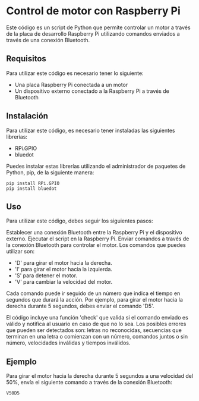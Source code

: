 # Control de motor con Raspberry Pi
Este código es un script de Python que permite controlar un motor a través de la placa de desarrollo Raspberry Pi utilizando comandos enviados a través de una conexión Bluetooth.

## Requisitos
Para utilizar este código es necesario tener lo siguiente:

- Una placa Raspberry Pi conectada a un motor
- Un dispositivo externo conectado a la Raspberry Pi a través de Bluetooth
## Instalación
Para utilizar este código, es necesario tener instaladas las siguientes librerías:

- RPi.GPIO
- bluedot

Puedes instalar estas librerías utilizando el administrador de paquetes de Python, pip, de la siguiente manera:

```
pip install RPi.GPIO
pip install bluedot
```

## Uso
Para utilizar este código, debes seguir los siguientes pasos:

Establecer una conexión Bluetooth entre la Raspberry Pi y el dispositivo externo.
Ejecutar el script en la Raspberry Pi.
Enviar comandos a través de la conexión Bluetooth para controlar el motor.
Los comandos que puedes utilizar son:

- 'D' para girar el motor hacia la derecha.
- 'I' para girar el motor hacia la izquierda.
- 'S' para detener el motor.
- 'V' para cambiar la velocidad del motor.

Cada comando puede ir seguido de un número que indica el tiempo en segundos que durará la acción. Por ejemplo, para girar el motor hacia la derecha durante 5 segundos, debes enviar el comando 'D5'.

El código incluye una función 'check' que valida si el comando enviado es válido y notifica al usuario en caso de que no lo sea. Los posibles errores que pueden ser detectados son: letras no reconocidas, secuencias que terminan en una letra o comienzan con un número, comandos juntos o sin número, velocidades inválidas y tiempos inválidos.

## Ejemplo
Para girar el motor hacia la derecha durante 5 segundos a una velocidad del 50%, envía el siguiente comando a través de la conexión Bluetooth:

```
V50D5
```
